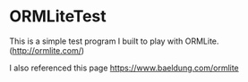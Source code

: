 # ORMLiteTest

This is a simple test program I built to play with ORMLite. (http://ormlite.com/)

I also referenced this page https://www.baeldung.com/ormlite
